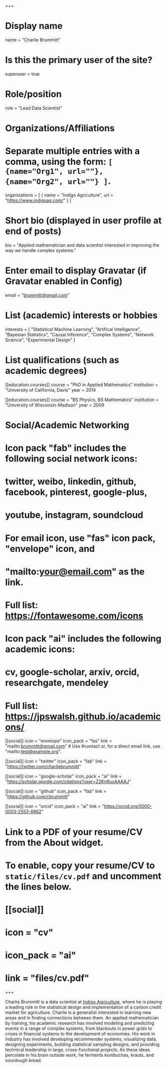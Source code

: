 +++
# Display name
name = "Charlie Brummitt"

# Is this the primary user of the site?
superuser = true

# Role/position
role = "Lead Data Scientist"

# Organizations/Affiliations
#   Separate multiple entries with a comma, using the form: `[ {name="Org1", url=""}, {name="Org2", url=""} ]`.
organizations = [ { name = "Indigo Agriculture", url = "https://www.indigoag.com/" } ]

# Short bio (displayed in user profile at end of posts)
bio = "Applied mathematician and data scientist interested in improving the way we handle complex systems."

# Enter email to display Gravatar (if Gravatar enabled in Config)
email = "brummitt@gmail.com"

# List (academic) interests or hobbies
interests = [
  "Statistical Machine Learning",
  "Artifical Intelligence",
  "Bayesian Statistics",
  "Causal Inference",
  "Complex Systems",
  "Network Science",
  "Experimental Design"
]

# List qualifications (such as academic degrees)
[[education.courses]]
  course = "PhD in Applied Mathematics"
  institution = "University of California, Davis"
  year = 2014

[[education.courses]]
  course = "BS Physics, BS Mathematics"
  institution = "University of Wisconsin-Madison"
  year = 2009

# Social/Academic Networking
#
# Icon pack "fab" includes the following social network icons:
#
#   twitter, weibo, linkedin, github, facebook, pinterest, google-plus,
#   youtube, instagram, soundcloud
#
#   For email icon, use "fas" icon pack, "envelope" icon, and
#   "mailto:your@email.com" as the link.
#
#   Full list: https://fontawesome.com/icons
#
# Icon pack "ai" includes the following academic icons:
#
#   cv, google-scholar, arxiv, orcid, researchgate, mendeley
#
#   Full list: https://jpswalsh.github.io/academicons/

[[social]]
  icon = "envelope"
  icon_pack = "fas"
  link = "mailto:brummitt@gmail.com"  # Use #contact or, for a direct email link, use "mailto:test@example.org".

[[social]]
  icon = "twitter"
  icon_pack = "fab"
  link = "https://twitter.com/charliebrummitt"

[[social]]
  icon = "google-scholar"
  icon_pack = "ai"
  link = "https://scholar.google.com/citations?user=Z2Kn9ucAAAAJ"

[[social]]
  icon = "github"
  icon_pack = "fab"
  link = "https://github.com/cbrummitt"

[[social]]
  icon = "orcid"
  icon_pack = "ai"
  link = "https://orcid.org/0000-0003-2553-8862"

# Link to a PDF of your resume/CV from the About widget.
# To enable, copy your resume/CV to `static/files/cv.pdf` and uncomment the lines below.
# [[social]]
#   icon = "cv"
#   icon_pack = "ai"
#   link = "files/cv.pdf"

+++

Charlie Brummitt is a data scientist at [Indigo Agriculture](https://www.indigoag.com/), where he is playing a leading role in the statistical design and implementation of a carbon credit market for agriculture. Charlie is a generalist interested in learning new areas and in finding connections between them. An applied mathematician by training, his academic research has involved modeling and predicting events in a range of complex systems, from blackouts in power grids to crises in financial systems to the development of economies. His work in industry has involved developing recommender systems, visualizing data, designing experiments, building statistical sampling designs, and providing technical leadership in large, cross-functional projects. As these ideas percolate in his brain outside work, he ferments kombuchas, krauts, and sourdough bread.